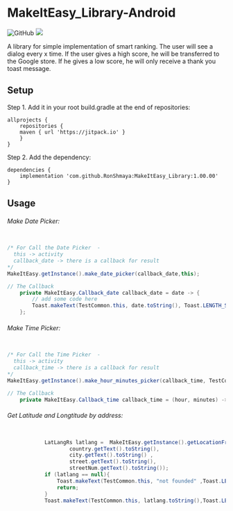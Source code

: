 # MakeItEasy_Library-Android
![GitHub](https://github.com/RonShmaya/MakeItEasy_Library)
[![](https://jitpack.io/v/guy-4444/SmartRateUsDialog-Android.svg)](https://jitpack.io/#RonShmaya/MakeItEasy_Library/1.00.00)


A library for simple implementation of smart ranking.
The user will see a dialog every x time.
If the user gives a high score, he will be transferred to the Google store. If he gives a low score, he will only receive a thank you toast message.


## Setup
Step 1. Add it in your root build.gradle at the end of repositories:
```
allprojects {
    repositories {
	maven { url 'https://jitpack.io' }
    }
}
```

Step 2. Add the dependency:

```
dependencies {
	implementation 'com.github.RonShmaya:MakeItEasy_Library:1.00.00'
}
```
## Usage

###### Make Date Picker:
```java

/* For Call the Date Picker  -
  this -> activity
  callback_date -> there is a callback for result
*/  
MakeItEasy.getInstance().make_date_picker(callback_date,this);

// The Callback
    private MakeItEasy.Callback_date callback_date = date -> {
        // add some code here
        Toast.makeText(TestCommon.this, date.toString(), Toast.LENGTH_SHORT).show();
    };

```

###### Make Time Picker:
```java

/* For Call the Time Picker  -
  this -> activity
  callback_time -> there is a callback for result
*/  
MakeItEasy.getInstance().make_hour_minutes_picker(callback_time, TestCommon.this);

// The Callback
    private MakeItEasy.Callback_time callback_time = (hour, minutes) -> Toast.makeText(TestCommon.this,hour+" : "+minutes, Toast.LENGTH_SHORT).show();

```

###### Get Latitude and Longtitude by address:
```java

            LatLangRs latlang =  MakeItEasy.getInstance().getLocationFromAddress(Activity,
                    country.getText().toString(),
                    city.getText().toString() ,
                    street.getText().toString(),
                    streetNum.getText().toString());
            if (latlang == null){
                Toast.makeText(TestCommon.this, "not founded" ,Toast.LENGTH_SHORT).show();
                return;
            }
            Toast.makeText(TestCommon.this, latlang.toString(),Toast.LENGTH_SHORT).show();
```
